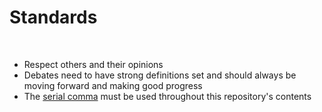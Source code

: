 # Standards

<br>

- Respect others and their opinions
- Debates need to have strong definitions set and should always be moving forward and making good progress
- The [serial comma](https://en.wikipedia.org/wiki/Serial_comma) must be used throughout this repository's contents
